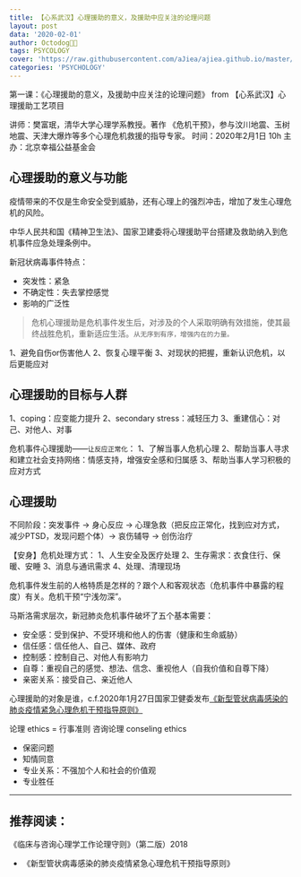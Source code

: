 ```yaml
---
title: 【心系武汉】心理援助的意义，及援助中应关注的论理问题
layout: post
data: '2020-02-01'
author: Octodog🐙🐶
tags: PSYCOLOGY
cover: 'https://raw.githubusercontent.com/aJiea/ajiea.github.io/master/_posts/200201/COVER.JPG'
categories: 'PSYCHOLOGY'
---
```


第一课：《心理援助的意义，及援助中应关注的论理问题》 from 【心系武汉】心理援助工艺项目

讲师：樊富珉，清华大学心理学系教授。著作
《危机干预》，参与汶川地震、玉树地震、天津大爆炸等多个心理危机救援的指导专家。
时间：2020年2月1日 10h
主办：北京幸福公益基金会

## 心理援助的意义与功能
疫情带来的不仅是生命安全受到威胁，还有心理上的强烈冲击，增加了发生心理危机的风险。

中华人民共和国《精神卫生法》、国家卫建委将心理援助平台搭建及救助纳入到危机事件应急处理条例中。

新冠状病毒事件特点：
- 突发性：紧急
- 不确定性：失去掌控感觉
- 影响的广泛性

> 危机心理援助是危机事件发生后，对涉及的个人采取明确有效措施，使其最终战胜危机，重新适应生活。``从无序到有序，增强内在的力量。``

1、避免自伤or伤害他人
2、恢复心理平衡
3、对现状的把握，重新认识危机，以后更能应对


## 心理援助的目标与人群
1、coping：应变能力提升
2、secondary stress：减轻压力
3、重建信心：对己、对他人、对事

危机事件心理援助——``让反应正常化``：
1、了解当事人危机心理
2、帮助当事人寻求和建立社会支持网络：情感支持，增强安全感和归属感
3、帮助当事人学习积极的应对方式


## 心理援助
不同阶段：突发事件 -> 身心反应 -> 心理急救（把反应正常化，找到应对方式，减少PTSD，发现问题个体）-> 哀伤辅导 -> 创伤治疗

【安身】危机处理方式：
1、人生安全及医疗处理
2、生存需求：衣食住行、保暖、安睡
3、消息与通讯需求
4、处理、清理现场

危机事件发生前的人格特质是怎样的？跟个人和客观状态（危机事件中暴露的程度）有关。危机干预“宁浅勿深”。

马斯洛需求层次，新冠肺炎危机事件破坏了五个基本需要：
- 安全感：受到保护、不受环境和他人的伤害（健康和生命威胁）
- 信任感：信任他人、自己、媒体、政府
- 控制感：控制自己、对他人有影响力
- 自尊：重视自己的感觉、想法、信念、重视他人（自我价值和自尊下降）
- 亲密关系：接受自己、亲近他人

心理援助的对象是谁，c.f.2020年1月27日国家卫健委发布[《新型管状病毒感染的肺炎疫情紧急心理危机干预指导原则》](http://m.cnr.cn/news/20200129/t20200129_524952680.html)

论理 ethics = 行事准则
咨询论理 conseling ethics 
- 保密问题
- 知情同意
- 专业关系：不强加个人和社会的价值观
- 专业胜任

---
推荐阅读：
- 
《临床与咨询心理学工作论理守则》（第二版）2018
- 《新型管状病毒感染的肺炎疫情紧急心理危机干预指导原则》